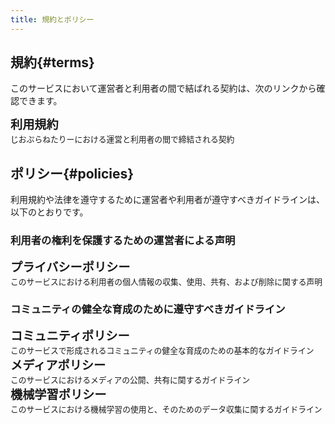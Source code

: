 ```yaml
---
title: 規約とポリシー
---
```

## 規約{#terms}

このサービスにおいて運営者と利用者の間で結ばれる契約は、次のリンクから確認できます。

<card href="/terms/">
	<div style="font-size:1.2rem;font-weight:600;">利用規約</div>
	<div style="font-size:0.8rem;">じおぷらねたりーにおける運営と利用者の間で締結される契約</div>
</card>

## ポリシー{#policies}

利用規約や法律を遵守するために運営者や利用者が遵守すべきガイドラインは、以下のとおりです。

### 利用者の権利を保護するための運営者による声明

<card href="/policy/privacy/">
	<div style="font-size:1.2rem;font-weight:600;">プライバシーポリシー</div>
	<div style="font-size:0.8rem;">このサービスにおける利用者の個人情報の収集、使用、共有、および削除に関する声明</div>
</card>

### コミュニティの健全な育成のために遵守すべきガイドライン

<card href="/policy/community/">
	<div style="font-size:1.2rem;font-weight:600;">コミュニティポリシー</div>
	<div style="font-size:0.8rem;">このサービスで形成されるコミュニティの健全な育成のための基本的なガイドライン</div>
</card>

<card href="/policy/media/">
	<div style="font-size:1.2rem;font-weight:600;">メディアポリシー</div>
	<div style="font-size:0.8rem;">このサービスにおけるメディアの公開、共有に関するガイドライン</div>
</card>

<card href="/policy/machine-learning/">
	<div style="font-size:1.2rem;font-weight:600;">機械学習ポリシー</div>
	<div style="font-size:0.8rem;">このサービスにおける機械学習の使用と、そのためのデータ収集に関するガイドライン</div>
</card>
